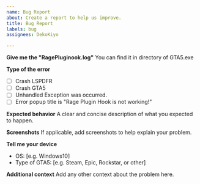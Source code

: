 ```yaml
---
name: Bug Report
about: Create a report to help us improve.
title: Bug Report
labels: bug
assignees: DekoKiyo

---
```


**Give me the "RagePluginook.log"**
You can find it in directory of GTA5.exe

**Type of the error**
- [ ] Crash LSPDFR
- [ ] Crash GTA5
- [ ] Unhandled Exception was occurred.
- [ ] Error popup title is "Rage Plugin Hook is not working!"

**Expected behavior**
A clear and concise description of what you expected to happen.

**Screenshots**
If applicable, add screenshots to help explain your problem.

**Tell me your device**
 - OS: [e.g. Windows10]
 - Type of GTA5: [e.g. Steam, Epic, Rockstar, or other]

**Additional context**
Add any other context about the problem here.

